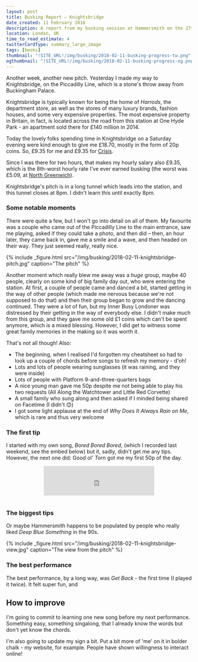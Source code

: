 ```yaml
---
layout: post
title: Busking Report – Knightsbridge
date_created: 11 February 2018
description: A report from my busking session at Hammersmith on the 27th of January 2018!
location: London, UK
time_to_read_estimate: 4
twitterCardType: summary_large_image
tags: [books]
thumbnail: "!SITE_URL!/img/busking/2018-02-11-busking-progress-tw.png"
ogthumbnail: "!SITE_URL!/img/busking/2018-02-11-busking-progress-og.png"
---
```


Another week, another new pitch. Yesterday I made my way to Knightsbridge, on the Piccadilly Line, which is a stone's throw away from Buckingham Palace.

Knightsbridge is typically known for being the home of _Harrods_, the department store, as well as the stores of many luxury brands, fashion houses, and some very expensive properties. The most expensive property in Britain, in fact, is located across the road from this station at One Hyde Park - an apartment sold there for £140 million in 2014. 

Today the lovely folks spending time in Knightsbridge on a Saturday evening were kind enough to give me £18.70, mostly in the form of 20p coins. So, £9.35 for me and £9.35 for [Crisis](https://www.crisis.org.uk/).

Since I was there for two hours, that makes my hourly salary also £9.35, which is the 8th-worst hourly rate I've ever earned busking (the worst was £5.09, at [North Greenwich](/busking/2017-10-14-north-greenwich)).

Knightsbridge's pitch is in a long tunnel which leads into the station, and this tunnel closes at 8pm. I didn't learn this until exactly 8pm.

### Some notable moments

There were quite a few, but I won't go into detail on all of them. My favourite was a couple who came out of the Piccadilly Line to the main entrance, saw me playing, asked if they could take a photo, and then did – then, an hour later, they came back in, gave me a smile and a wave, and then headed on their way. They just seemed really, really nice.

{% include _figure.html src="/img/busking/2018-02-11-knightsbridge-pitch.jpg" caption="The pitch" %}

Another moment which really blew me away was a _huge_ group, maybe 40 people, clearly on some kind of big family day out, who were entering the station. At first, a couple of people came and danced a bit, started getting in the way of other people (which made me nervous because we're not supposed to do that) and then their group began to grow and the dancing continued. They were a lot of fun, but my Inner Busy Londoner was distressed by their getting in the way of everybody else. I didn't make much from this group, and they gave me some old £1 coins which can't be spent anymore, which is a mixed blessing. However, I did get to witness some great family memories in the making so it was worth it.

That's not all though! Also:

* The beginning, when I realised I'd forgotten my cheatsheet so had to look up a couple of chords before songs to refresh my memory - d'oh!
* Lots and lots of people wearing sunglasses (it was raining, and they were inside)
* Lots of people with Platform 9-and-three-quarters bags
* A nice young man gave me 50p despite me not being able to play his two requests (All Along the Watchtower and Little Red Corvette)
* A small family who sung along and then asked if I minded being shared on Facetime (I didn't 😊)
* I got some light applause at the end of _Why Does It Always Rain on Me_, which is rare and thus very welcome

### The first tip

I started with my own song, _Bored Bored Bored_, (which I recorded last weekend, see the embed below) but it, sadly, didn't get me any tips. However, the next one did: Good ol' _Torn_ got me my first 50p of the day.

<div style="text-align: center;padding-bottom:1em">
	<iframe src="https://open.spotify.com/embed?uri=spotify:track:19aM7WJ5aTgKVQxLnZcTZT" width="300" height="80" frameborder="0" allowtransparency="true"></iframe>
</div>

### The biggest tips



Or maybe Hammersmith happens to be populated by people who really liked _Deep Blue Something_ in the 90s.

{% include _figure.html src="/img/busking/2018-02-11-knightsbridge-view.jpg" caption="The view from the pitch" %}

### The best performance

The best performance, by a long way, was _Get Back_  - the first time (I played it twice). It felt super fun, and 

## How to improve

I'm going to commit to learning one new song before my next performance. Something easy, something singalong, that I already know the words but don't yet know the chords.

I'm also going to update my sign a bit. Put a bit more of 'me' on it in bolder chalk - my website, for example. People have shown willingness to interact online!
